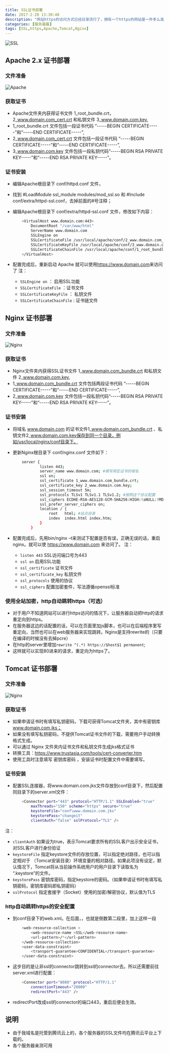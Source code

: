```yaml
---
title: SSL证书部署
date: 2017-2-20 13:30:48
description: "网站https的访问方式已经日渐流行了，拥有一个https的网站是一件多么高逼格的事情</br>今天就分享一下我所接触服务器的证书安装方式"
categories: [服务器篇]
tags: [SSL,https,Apache,Tomcat,Nginx]
---
```

<!-- more -->

![SSL](http://image.lfdevelopment.cn/blog/https.jpg)


## Apache 2.x 证书部署

### 文件准备
![Apache](http://image.lfdevelopment.cn/blog/apachessl.png)

### 获取证书
- Apache文件夹内获得证书文件 1_root_bundle.crt，2_www.domain.com_cert.crt 和私钥文件 3_www.domain.com.key,
- 1_root_bundle.crt 文件包括一段证书代码 “-----BEGIN CERTIFICATE-----”和“-----END CERTIFICATE-----”,
- 2_www.domain.com_cert.crt 文件包括一段证书代码 “-----BEGIN CERTIFICATE-----”和“-----END CERTIFICATE-----”,
- 3_www.domain.com.key 文件包括一段私钥代码“-----BEGIN RSA PRIVATE KEY-----”和“-----END RSA PRIVATE KEY-----”。

### 证书安装
- 编辑Apache根目录下 conf/httpd.conf 文件，
- 找到 #LoadModule ssl_module modules/mod_ssl.so 和 #Include conf/extra/httpd-ssl.conf，去掉前面的#号注释；
- 编辑Apache根目录下 conf/extra/httpd-ssl.conf 文件，修改如下内容：
    ``` bash
        <VirtualHost www.domain.com:443>
            DocumentRoot "/var/www/html"
            ServerName www.domain.com
            SSLEngine on
            SSLCertificateFile /usr/local/apache/conf/2_www.domain.com_cert.crt
            SSLCertificateKeyFile /usr/local/apache/conf/3_www.domain.com.key
            SSLCertificateChainFile /usr/local/apache/conf/1_root_bundle.crt
        </VirtualHost>
    ```
    
- 配置完成后，重新启动 Apache 就可以使用<https://www.domain.com>来访问了
注：
    - `SSLEngine on` ： 启用SSL功能
    - `SSLCertificateFile` ：证书文件
    - `SSLCertificateKeyFile` ： 私钥文件
    - `SSLCertificateChainFile` : 证书链文件
    
    
##  Nginx 证书部署

### 文件准备
![Nginx](http://image.lfdevelopment.cn/blog/Nginxssl.png)

### 获取证书
- Nginx文件夹内获得SSL证书文件 1_www.domain.com_bundle.crt 和私钥文件 2_www.domain.com.key,
- 1_www.domain.com_bundle.crt 文件包括两段证书代码 “-----BEGIN CERTIFICATE-----”和“-----END CERTIFICATE-----”,
- 2_www.domain.com.key 文件包括一段私钥代码“-----BEGIN RSA PRIVATE KEY-----”和“-----END RSA PRIVATE KEY-----”。

### 证书安装
- 将域名 www.domain.com 的证书文件1_www.domain.com_bundle.crt 、私钥文件2_www.domain.com.key保存到同一个目录，例如/usr/local/nginx/conf目录下。
- 更新Nginx根目录下 conf/nginx.conf 文件如下：
    ``` bash
        server {
                listen 443;
                server_name www.domain.com; #填写绑定证书的域名
                ssl on;
                ssl_certificate 1_www.domain.com_bundle.crt;
                ssl_certificate_key 2_www.domain.com.key;
                ssl_session_timeout 5m;
                ssl_protocols TLSv1 TLSv1.1 TLSv1.2; #按照这个协议配置
                ssl_ciphers ECDHE-RSA-AES128-GCM-SHA256:HIGH:!aNULL:!MD5:!RC4:!DHE;#按照这个套件配置
                ssl_prefer_server_ciphers on;
                location / {
                    root   html; #站点目录
                    index  index.html index.htm;
                }
            }
    ```
 
- 配置完成后，先用bin/nginx –t来测试下配置是否有误，正确无误的话，重启nginx。就可以使 <https://www.domain.com> 来访问了。
注：
    - `listen 443`	SSL访问端口号为443
    - `ssl on`	启用SSL功能
    - `ssl_certificate`	证书文件
    - `ssl_certificate_key`	私钥文件
    - `ssl_protocols`	使用的协议
    - `ssl_ciphers`	配置加密套件，写法遵循openssl标准
    
### 使用全站加密，http自动跳转https（可选）
- 对于用户不知道网站可以进行https访问的情况下，让服务器自动把http的请求重定向到https。
- 在服务器这边的话配置的话，可以在页面里加js脚本，也可以在后端程序里写重定向，当然也可以在web服务器来实现跳转。Nginx是支持rewrite的（只要在编译的时候没有去掉pcre）
- 在http的server里增加`rewrite ^(.*) https://$host$1 permanent`;
- 这样就可以实现80进来的请求，重定向为https了。


## Tomcat 证书部署

### 文件准备

![Nginx](http://image.lfdevelopment.cn/blog/Tomcatssl.png)


### 获取证书
- 如果申请证书时有填写私钥密码，下载可获得Tomcat文件夹，其中有密钥库 www.domain.com.jks；
- 如果没有填写私钥密码，不提供Tomcat证书文件的下载，需要用户手动转换格式生成。
- 可以通过 Nginx 文件夹内证书文件和私钥文件生成jks格式证书
- 转换工具：https://www.trustasia.com/tools/cert-converter.htm
- 使用工具时注意填写 密钥库密码 ，安装证书时配置文件中需要填写。

###  证书安装
- 配置SSL连接器，将www.domain.com.jks文件存放到conf目录下，然后配置同目录下的server.xml文件：
    ``` bash
        <Connector port="443" protocol="HTTP/1.1" SSLEnabled="true"
            maxThreads="150" scheme="https" secure="true"
            keystoreFile="conf\www.domain.com.jks"
            keystorePass="changeit"
            clientAuth="false" sslProtocol="TLS" />
    ```
注：
- `clientAuth`	    如果设为true，表示Tomcat要求所有的SSL客户出示安全证书，对SSL客户进行身份验证
- `keystoreFile`	指定keystore文件的存放位置，可以指定绝对路径，也可以指定相对于 （Tomcat安装目录）环境变量的相对路径。如果此项没有设定，默认情况下，Tomcat将从当前操作系统用户的用户目录下读取名为 “.keystore”的文件。
- `keystorePass`	密钥库密码，指定keystore的密码。（如果申请证书时有填写私钥密码，密钥库密码即私钥密码）
- `sslProtocol` 	指定套接字（Socket）使用的加密/解密协议，默认值为TLS

### http自动跳转https的安全配置

- 到conf目录下的web.xml。在</welcome-file-list>后面，</web-app>，也就是倒数第二段里，加上这样一段
    ``` bash
        <web-resource-collection >
            <web-resource-name >SSL</web-resource-name>
            <url-pattern>/*</url-pattern>
        </web-resource-collection>
        <user-data-constraint>
            <transport-guarantee>CONFIDENTIAL</transport-guarantee>
        </user-data-constraint>
    ```
    
- 这步目的是让非ssl的connector跳转到ssl的connector去。所以还需要前往server.xml进行配置：
    ``` bash
        <Connector port="8080" protocol="HTTP/1.1"
            connectionTimeout="20000"
            redirectPort="443" />
    ```
    
- redirectPort改成ssl的connector的端口443，重启后便会生效。

## 说明
- 由于我域名是托管到腾讯云上的，各个服务器的SSL文件均在腾讯云平台上下载的。
- 各个服务器亲测可用